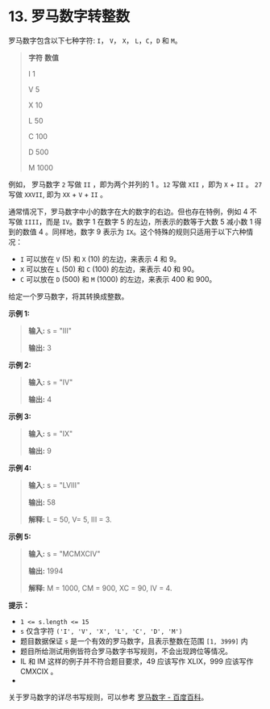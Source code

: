 # 13. 罗马数字转整数

罗马数字包含以下七种字符: `I`， `V`， `X`， `L`，`C`，`D` 和 `M`。

> **字符**           **数值**
>
> I 1
>
> V 5
>
> X 10
>
> L 50
>
> C 100
>
> D 500
>
> M 1000

例如， 罗马数字 `2` 写做 `II` ，即为两个并列的 1 。`12` 写做 `XII` ，即为 `X` \+ `II` 。 `27` 写做  `XXVII`, 即为 `XX` \+
`V` \+ `II` 。

通常情况下，罗马数字中小的数字在大的数字的右边。但也存在特例，例如 4 不写做 `IIII`，而是 `IV`。数字 1 在数字 5 的左边，所表示的数等于大数
5 减小数 1 得到的数值 4 。同样地，数字 9 表示为 `IX`。这个特殊的规则只适用于以下六种情况：

* `I` 可以放在 `V` \(5\) 和 `X` \(10\) 的左边，来表示 4 和 9。
* `X` 可以放在 `L` \(50\) 和 `C` \(100\) 的左边，来表示 40 和 90。
* `C` 可以放在 `D` \(500\) 和 `M` \(1000\) 的左边，来表示 400 和 900。

给定一个罗马数字，将其转换成整数。

**示例 1:**

> **输入:**  s = "III"
>
> **输出:**  3

**示例 2:**

> **输入:**  s = "IV"
>
> **输出:**  4

**示例 3:**

> **输入:**  s = "IX"
>
> **输出:**  9

**示例 4:**

> **输入:**  s = "LVIII"
>
> **输出:**  58
>
> **解释:**  L = 50, V= 5, III = 3\.

**示例 5:**

> **输入:**  s = "MCMXCIV"
>
> **输出:**  1994
>
> **解释:**  M = 1000, CM = 900, XC = 90, IV = 4\.

**提示：**

* `1 <= s.length <= 15`
* `s` 仅含字符 `('I', 'V', 'X', 'L', 'C', 'D', 'M')`
* 题目数据保证 `s` 是一个有效的罗马数字，且表示整数在范围 `[1, 3999]` 内
* 题目所给测试用例皆符合罗马数字书写规则，不会出现跨位等情况。
* IL 和 IM 这样的例子并不符合题目要求，49 应该写作 XLIX，999 应该写作 CMXCIX 。
*

关于罗马数字的详尽书写规则，可以参考 [罗马数字 \- 百度百科](https://baike.baidu.com/item/%E7%BD%97%E9%A9%AC%E6%95%B0%E5%AD%97/772296)。